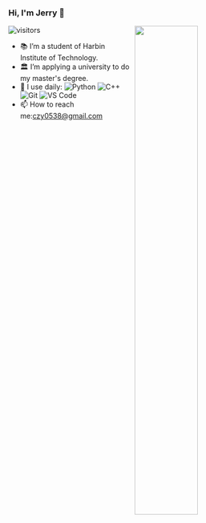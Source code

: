 ### Hi, I'm Jerry 👋 
![visitors](https://visitor-badge.glitch.me/badge?page_id=czy0538.czy0538.README)
<img align="right" width="50%" src="https://github-readme-stats.vercel.app/api?username=czy0538&count_private=true&show_icons=true">

- 📚 I’m a student of Harbin Institute of Technology.
- 🏛 I’m applying a university to do my master's degree.
- 🚀 I use daily:
![Python](https://img.shields.io/badge/-Python-8fcfd1?style=plastic&logo=Python)
![C++](https://img.shields.io/badge/-C%2B%2B-orange)
![Git](https://img.shields.io/badge/-Git-black?style=plastic&logo=git)
![VS Code](https://img.shields.io/badge/-VS%20Code-007ACC?style=plastic&logo=visual-studio-code)
- 📫 How to reach me:czy0538@gmail.com

